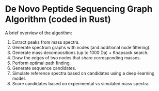 # De Novo Peptide Sequencing Graph Algorithm (coded in Rust)

A brief overview of the algorithm:
1) Extract peaks from mass spectra.
2) Generate spectrum graphs with nodes (and additional node filtering).
3) Generate mass decompositions (up to 1000 Da) + Knapsack search.
4) Draw the edges of two nodes that share corresponding masses.
5) Perform optimal path finding.
6) Generate sequence candidates.
7) Simulate reference spectra based on candidates using a deep-learning model.
8) Score candidates based on experimental vs simulated mass spectra.
